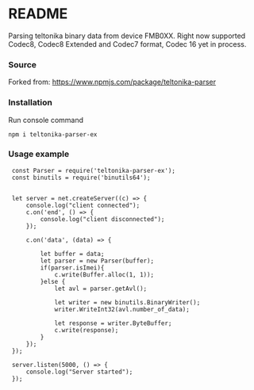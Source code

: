 # README

Parsing teltonika binary data from device FMB0XX.
Right now supported Codec8, Codec8 Extended and Codec7 format, Codec 16 yet in process.

### Source

Forked from: https://www.npmjs.com/package/teltonika-parser

### Installation

Run console command

`npm i teltonika-parser-ex`

### Usage example

```const net = require('net');
 const Parser = require('teltonika-parser-ex');
 const binutils = require('binutils64');


 let server = net.createServer((c) => {
     console.log("client connected");
     c.on('end', () => {
         console.log("client disconnected");
     });

     c.on('data', (data) => {

         let buffer = data;
         let parser = new Parser(buffer);
         if(parser.isImei){
             c.write(Buffer.alloc(1, 1));
         }else {
             let avl = parser.getAvl();

             let writer = new binutils.BinaryWriter();
             writer.WriteInt32(avl.number_of_data);

             let response = writer.ByteBuffer;
             c.write(response);
         }
     });
 });

 server.listen(5000, () => {
     console.log("Server started");
 });
```
